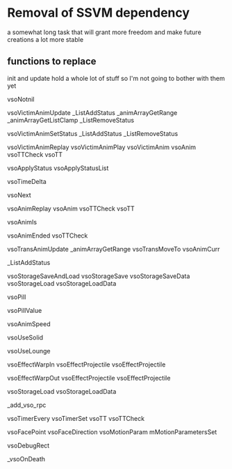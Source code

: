 # Removal of SSVM dependency

a somewhat long task that will grant more freedom and make future creations a lot more stable

## functions to replace

init and update hold a whole lot of stuff so I'm not going to bother with them yet

vsoNotnil

vsoVictimAnimUpdate
	_ListAddStatus
	_animArrayGetRange
	_animArrayGetListClamp
	_ListRemoveStatus

vsoVictimAnimSetStatus
	_ListAddStatus
	_ListRemoveStatus

vsoVictimAnimReplay
	vsoVictimAnimPlay
		vsoVictimAnim
			vsoAnim
				vsoTTCheck
				vsoTT

vsoApplyStatus
	vsoApplyStatusList

vsoTimeDelta

vsoNext

vsoAnimReplay
	vsoAnim
		vsoTTCheck
		vsoTT

vsoAnimIs

vsoAnimEnded
	vsoTTCheck

vsoTransAnimUpdate
	_animArrayGetRange
	vsoTransMoveTo
	vsoAnimCurr

_ListAddStatus

vsoStorageSaveAndLoad
	vsoStorageSave
		vsoStorageSaveData
	vsoStorageLoad
		vsoStorageLoadData

vsoPill

vsoPillValue

vsoAnimSpeed

vsoUseSolid

vsoUseLounge

vsoEffectWarpIn
	vsoEffectProjectile
		vsoEffectProjectile

vsoEffectWarpOut
	vsoEffectProjectile
		vsoEffectProjectile

vsoStorageLoad
	vsoStorageLoadData

_add_vso_rpc

vsoTimerEvery
	vsoTimerSet
		vsoTT
	vsoTTCheck

vsoFacePoint
	vsoFaceDirection
		vsoMotionParam
			mMotionParametersSet

vsoDebugRect

_vsoOnDeath
